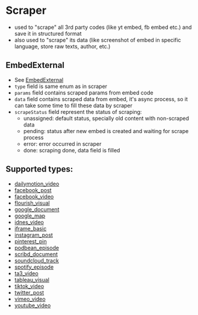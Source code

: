 # Scraper

- used to "scrape" all 3rd party codes (like yt embed, fb embed etc.) and save it in structured format
- also used to "scrape" its data (like screenshot of embed in specific language, store raw texts, author, etc.)

## EmbedExternal
- See [EmbedExternal](/editor/nodes/embed-external/)
- `type` field is same enum as in scraper
- `params` field contains scraped params from embed code
- `data` field contains scraped data from embed, it's async process, so it can take some time to fill these data by scraper
- `scrapeStatus` field represent the status of scraping:
  - unassigned: default status, specially old content with non-scraped data
  - pending: status after new embed is created and waiting for scrape process
  - error: error occurred in scraper
  - done: scraping done, data field is filled

## Supported types:
- [dailymotion_video](/editor/scraper/dailymotion_video/)
- [facebook_post](/editor/scraper/facebook_post/)
- [facebook_video](/editor/scraper/facebook_video/)
- [flourish_visual](/editor/scraper/flourish_visual/)
- [google_document](/editor/scraper/google_document/)
- [google_map](/editor/scraper/google_map/)
- [idnes_video](/editor/scraper/idnes_video/)
- [iframe_basic](/editor/scraper/iframe_basic/)
- [instagram_post](/editor/scraper/instagram_post/)
- [pinterest_pin](/editor/scraper/pinterest_pin/)
- [podbean_episode](/editor/scraper/podbean_episode/)
- [scribd_document](/editor/scraper/scribd_document/)
- [soundcloud_track](/editor/scraper/soundcloud_track/)
- [spotify_episode](/editor/scraper/spotify_episode/)
- [ta3_video](/editor/scraper/ta3_video/)
- [tableau_visual](/editor/scraper/tableau_visual/)
- [tiktok_video](/editor/scraper/tiktok_video/)
- [twitter_post](/editor/scraper/twitter_post/)
- [vimeo_video](/editor/scraper/vimeo_video/)
- [youtube_video](/editor/scraper/youtube_video/)
